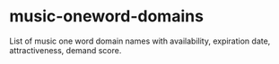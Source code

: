 # music-oneword-domains
List of music one word domain names with availability, expiration date, attractiveness, demand score.

